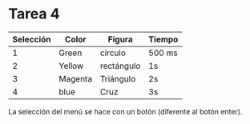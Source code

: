 # Tarea 4

Selección| Color  | Figura    | Tiempo
---------|--------|-----------|----------
1        | Green  | círculo   | 500 ms
2        | Yellow | rectángulo| 1s
3        | Magenta| Triángulo | 2s
4        | blue   | Cruz      | 3s

La selección del menú se hace con un botón (diferente al botón enter).
